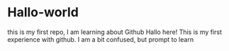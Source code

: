 # Hallo-world
this is my first repo, I am learning about Github
Hallo here! This is my first experience with github. I am a bit confused, but prompt to learn 
